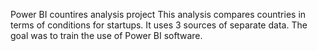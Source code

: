 Power BI countires analysis project
This analysis compares countries in terms of conditions for startups. It uses 3 sources of separate data. 
The goal was to train the use of Power BI software.

